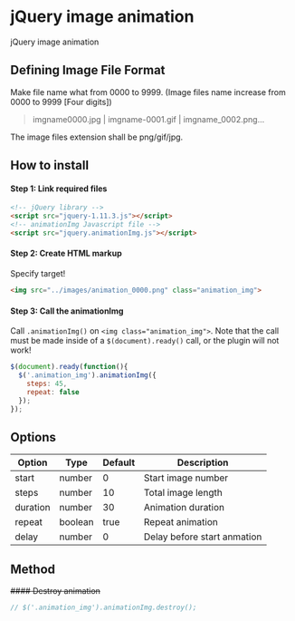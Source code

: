 # jQuery image animation

jQuery image animation

## Defining Image File Format

Make file name what from 0000 to 9999. (Image files name increase from 0000 to 9999 [Four digits])

> imgname0000.jpg | imgname-0001.gif | imgname_0002.png...

The image files extension shall be png/gif/jpg.

## How to install

#### Step 1: Link required files

```html
<!-- jQuery library -->
<script src="jquery-1.11.3.js"></script>
<!-- animationImg Javascript file -->
<script src="jquery.animationImg.js"></script>
```

#### Step 2: Create HTML markup

Specify target!

```html
<img src="../images/animation_0000.png" class="animation_img">
```

#### Step 3: Call the animationImg

Call `.animationImg()` on `<img class="animation_img">`. Note that the call must be made inside of a `$(document).ready()` call, or the plugin will not work!

```javascript
$(document).ready(function(){
  $('.animation_img').animationImg({
    steps: 45,
    repeat: false
  });
});
```

## Options

|Option   |Type     |Default  |Description                  |
|---------|---------|---------|-----------------------------|
|start    |number   |0        |Start image number           |
|steps    |number   |10       |Total image length           |
|duration |number   |30       |Animation duration           |
|repeat   |boolean  |true     |Repeat animation             |
|delay    |number   |0        |Delay before start anmation  |

## Method

~~#### Destroy animation~~

```javascript
// $('.animation_img').animationImg.destroy();
```
